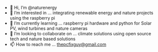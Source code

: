 - 👋 Hi, I’m @naturenergy
- 👀 I’m interested in ... integrating renewable energy and nature projects using the raspberry pi
- 🌱 I’m currently learning ... raspberry pi hardware and python for Solar PV, wind turbines and nature cameras
- 💞️ I’m looking to collaborate on ... climate solutions using open source tech and nature based solutions
- 📫 How to reach me ... thepcfixguy@gmail.com

<!---
naturenergy/naturenergy is a ✨ special ✨ repository because its `README.md` (this file) appears on your GitHub profile.
You can click the Preview link to take a look at your changes.
--->
